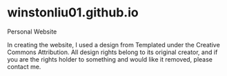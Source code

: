# winstonliu01.github.io
Personal Website

In creating the website, I used a design from Templated under the Creative Commons Attribution. 
All design rights belong to its original creator, and if you are the rights holder to something and would like it removed, please contact me.
